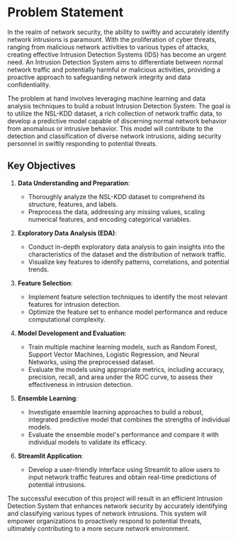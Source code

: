 # Problem Statement

In the realm of network security, the ability to swiftly and accurately identify network intrusions is paramount. With the proliferation of cyber threats, ranging from malicious network activities to various types of attacks, creating effective Intrusion Detection Systems (IDS) has become an urgent need. An Intrusion Detection System aims to differentiate between normal network traffic and potentially harmful or malicious activities, providing a proactive approach to safeguarding network integrity and data confidentiality.

The problem at hand involves leveraging machine learning and data analysis techniques to build a robust Intrusion Detection System. The goal is to utilize the NSL-KDD dataset, a rich collection of network traffic data, to develop a predictive model capable of discerning normal network behavior from anomalous or intrusive behavior. This model will contribute to the detection and classification of diverse network intrusions, aiding security personnel in swiftly responding to potential threats.

## Key Objectives

1. **Data Understanding and Preparation**:
   - Thoroughly analyze the NSL-KDD dataset to comprehend its structure, features, and labels.
   - Preprocess the data, addressing any missing values, scaling numerical features, and encoding categorical variables.

2. **Exploratory Data Analysis (EDA)**:
   - Conduct in-depth exploratory data analysis to gain insights into the characteristics of the dataset and the distribution of network traffic.
   - Visualize key features to identify patterns, correlations, and potential trends.

3. **Feature Selection**:
   - Implement feature selection techniques to identify the most relevant features for intrusion detection.
   - Optimize the feature set to enhance model performance and reduce computational complexity.

4. **Model Development and Evaluation**:
   - Train multiple machine learning models, such as Random Forest, Support Vector Machines, Logistic Regression, and Neural Networks, using the preprocessed dataset.
   - Evaluate the models using appropriate metrics, including accuracy, precision, recall, and area under the ROC curve, to assess their effectiveness in intrusion detection.

5. **Ensemble Learning**:
   - Investigate ensemble learning approaches to build a robust, integrated predictive model that combines the strengths of individual models.
   - Evaluate the ensemble model's performance and compare it with individual models to validate its efficacy.

6. **Streamlit Application**:
   - Develop a user-friendly interface using Streamlit to allow users to input network traffic features and obtain real-time predictions of potential intrusions.

The successful execution of this project will result in an efficient Intrusion Detection System that enhances network security by accurately identifying and classifying various types of network intrusions. This system will empower organizations to proactively respond to potential threats, ultimately contributing to a more secure network environment.
